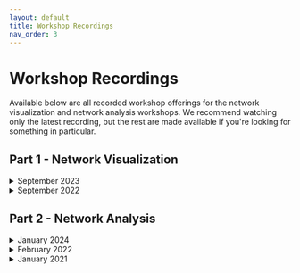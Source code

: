 ```yaml
---
layout: default
title: Workshop Recordings
nav_order: 3
---
```


# Workshop Recordings
<!-- 
After ensuring that you’ve followed the [Preparatory steps](preparation), open Gephi and follow along with the workshop recording and/or slides. -->

Available below are all recorded workshop offerings for the network visualization and network analysis workshops. We recommend watching only the latest recording, but the rest are made available if you're looking for something in particular.

## Part 1 - Network Visualization

<details markdown="1">
<summary>September 2023</summary>
<iframe height="416" width="100%" allowfullscreen frameborder=0 src="https://echo360.ca/media/6644f7a5-0fda-4cc2-b6fe-7563b5c07eab/public"></iframe>
[View original here.](https://echo360.ca/media/6644f7a5-0fda-4cc2-b6fe-7563b5c07eab/public)

<!-- <embed src="assets/docs/intro-social-network-analysis.pdf" style="border:none;" width="100%" height="466px">
[Download as PDF.](assets/docs/intro-social-network-analysis.pdf) -->
</details>

<details markdown="1">
<summary>September 2022</summary>
<iframe height="416" width="100%" allowfullscreen frameborder=0 src="https://echo360.ca/media/06521d2e-1a2a-45fc-83f8-a834f91fce1c/public"></iframe>

[View original here.](https://echo360.ca/media/06521d2e-1a2a-45fc-83f8-a834f91fce1c/public)

[Access the datasets (located at the top of the webpage).](https://libguides.mcmaster.ca/c.php?g=728979&p=5260753)

<!-- <embed src="assets/docs/intro-social-network-analysis.pdf" style="border:none;" width="100%" height="466px">
[Download as PDF.](assets/docs/intro-social-network-analysis.pdf) -->

</details>

## Part 2 - Network Analysis

<details markdown="1">
<summary>January 2024</summary>
<iframe height="416" width="100%" allowfullscreen frameborder=0 src="https://echo360.ca/media/9bf2eecc-8a94-4f91-88d3-eb7cec6aea4a/public"></iframe>
[View original here.](https://echo360.ca/media/9bf2eecc-8a94-4f91-88d3-eb7cec6aea4a/public)

<!-- <embed src="assets/docs/GephiNetworkVisualizationsSlides.pdf" style="border:none;" width="100%" height="466px">
[Download as PDF.](assets/docs/GephiNetworkVisualizationsSlides.pdf) -->
</details>

<details markdown="1">
<summary>February 2022</summary>
<iframe height="416" width="100%" allowfullscreen frameborder=0 src="https://echo360.ca/media/47fc693e-983c-49c4-83b3-2e8946836278/public"></iframe>
[View original here.](https://echo360.ca/media/47fc693e-983c-49c4-83b3-2e8946836278/public)

<embed src="assets/docs/GephiNetworkVisualizationsSlides.pdf" style="border:none;" width="100%" height="466px">
[Download as PDF.](assets/docs/GephiNetworkVisualizationsSlides.pdf)
</details>

<details markdown="1">
<summary>January 2021</summary>
<iframe height="416" width="100%" allowfullscreen frameborder=0 src="https://echo360.ca/media/c4bf7bd8-761f-4cc6-bae9-29eecab67da7/public"></iframe>
[View original here.](https://echo360.ca/media/c4bf7bd8-761f-4cc6-bae9-29eecab67da7/public)

<embed src="assets/docs/intro-social-network-analysis.pdf" style="border:none;" width="100%" height="466px">
[Download as PDF.](assets/docs/intro-social-network-analysis.pdf)
</details>